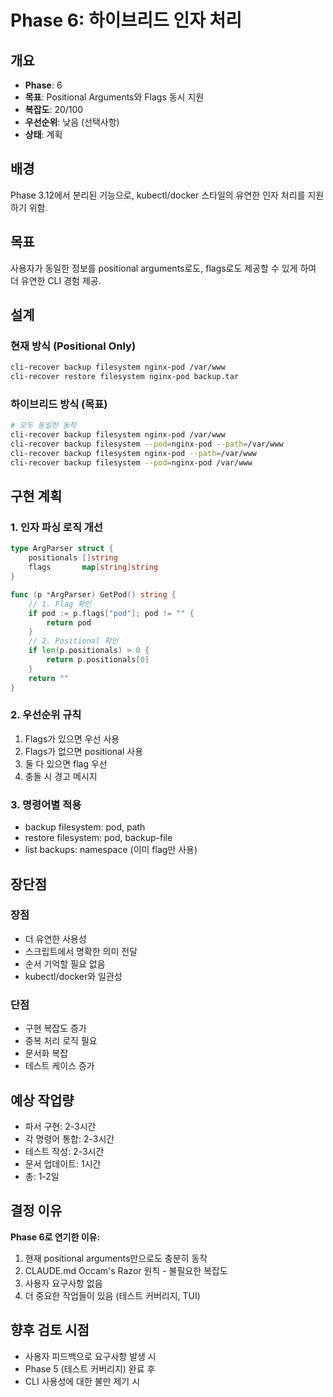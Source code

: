 # Phase 6: 하이브리드 인자 처리

## 개요
- **Phase**: 6
- **목표**: Positional Arguments와 Flags 동시 지원
- **복잡도**: 20/100
- **우선순위**: 낮음 (선택사항)
- **상태**: 계획

## 배경
Phase 3.12에서 분리된 기능으로, kubectl/docker 스타일의 유연한 인자 처리를 지원하기 위함.

## 목표
사용자가 동일한 정보를 positional arguments로도, flags로도 제공할 수 있게 하여 더 유연한 CLI 경험 제공.

## 설계

### 현재 방식 (Positional Only)
```bash
cli-recover backup filesystem nginx-pod /var/www
cli-recover restore filesystem nginx-pod backup.tar
```

### 하이브리드 방식 (목표)
```bash
# 모두 동일한 동작
cli-recover backup filesystem nginx-pod /var/www
cli-recover backup filesystem --pod=nginx-pod --path=/var/www
cli-recover backup filesystem nginx-pod --path=/var/www
cli-recover backup filesystem --pod=nginx-pod /var/www
```

## 구현 계획

### 1. 인자 파싱 로직 개선
```go
type ArgParser struct {
    positionals []string
    flags       map[string]string
}

func (p *ArgParser) GetPod() string {
    // 1. Flag 확인
    if pod := p.flags["pod"]; pod != "" {
        return pod
    }
    // 2. Positional 확인
    if len(p.positionals) > 0 {
        return p.positionals[0]
    }
    return ""
}
```

### 2. 우선순위 규칙
1. Flags가 있으면 우선 사용
2. Flags가 없으면 positional 사용
3. 둘 다 있으면 flag 우선
4. 충돌 시 경고 메시지

### 3. 명령어별 적용
- backup filesystem: pod, path
- restore filesystem: pod, backup-file
- list backups: namespace (이미 flag만 사용)

## 장단점

### 장점
- 더 유연한 사용성
- 스크립트에서 명확한 의미 전달
- 순서 기억할 필요 없음
- kubectl/docker와 일관성

### 단점
- 구현 복잡도 증가
- 중복 처리 로직 필요
- 문서화 복잡
- 테스트 케이스 증가

## 예상 작업량
- 파서 구현: 2-3시간
- 각 명령어 통합: 2-3시간
- 테스트 작성: 2-3시간
- 문서 업데이트: 1시간
- 총: 1-2일

## 결정 이유
**Phase 6로 연기한 이유:**
1. 현재 positional arguments만으로도 충분히 동작
2. CLAUDE.md Occam's Razor 원칙 - 불필요한 복잡도
3. 사용자 요구사항 없음
4. 더 중요한 작업들이 있음 (테스트 커버리지, TUI)

## 향후 검토 시점
- 사용자 피드백으로 요구사항 발생 시
- Phase 5 (테스트 커버리지) 완료 후
- CLI 사용성에 대한 불만 제기 시